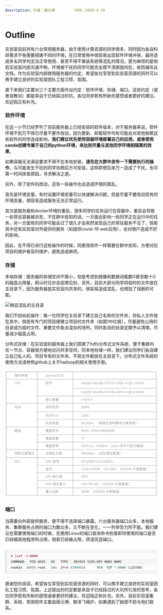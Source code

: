 ```yaml
---
description: 作者：唐元博         时间：2020-4-19
---
```


# Outline

实验室目前共有六台常用服务器，由于使用计算资源的同学很多，同时因为各自科研需求不免需要搭建不同的环境，在日常使用中很容易出现软件环境冲突，最终造成多名同学均无法正常使用、甚至不得不重装系统等混乱的情况。更为麻烦的是倘若实验室内部沟通不畅，环境被干扰的同学可能完全摸不清原因何在，故而编写此文档，作为实验室内部使用服务器的约定，希望各位享受到实验室资源的同时可以携手建立良好的实验室团队工程习惯、氛围。

接下来我们主要对三个主要方面作出约定：软件环境、存储、端口。这些约定（或者说教训）都是来自于已经踩过的坑，各位同学若有所新的感悟或者更好的建议，欢迎指正和补充。

### 软件环境

在这一小节已经罗列了目前服务器上已经安装的软件版本，对于服务器来说，软件环境不到万不得已尽量不要作改动，因为更新、卸载软件均有可能会对其他依赖这些软件的同学造成影响，**我们建议优先使用容器环境部署自己的应用，或者使用conda创建专属于自己的python环境，来达到尽量与其他同学环境相隔离的效果**。

如果容器无法满足要求不得不在本地安装，**请先在大群中发布一下需要执行的操作**，与可能发生干扰的同学协商后方可安装，这样即使后来万一造成了干扰，也可第一时间排查原因，寻求解决之道。

另外，除了软件的改动，还有一些操作也会造成环境的紊乱。

首先是环境变量，有时设置环境变量可以快速解决问题，但是尽量不要改动现有的环境变量，很容易造成服务无法正常运行。

其次是服务器和docker环境的重启，很多同学的任务运行在容器中，重启会导致一些常驻容器被杀死，不在群中告知的话，一方面会影响一些同学正在运行中的任务，另一方面有的同学可能会过了很久才会突然发现自己的常驻服务不见了，倘若其中还有实验室对外提供的服务（如提供covid-19 web应用），会对用户造成不好的影响。

因此，在不得已进行这些操作的时候，同更改软件一样需要在群中告知，方便对应项目的维护者及时维护，避免造成麻烦。

### 存储

本地存储：服务器的存储空间不算小，但是考虑到镜像和数据动辄数G甚至数十G的磁盘占用量，假以时日亦会捉襟见肘。另外，目前大部分同学将临时的文件放在主目录下，因为服务器是实验室内共享的，很容易造成混乱，也增加了误删的可能。

![&#x7A0D;&#x663E;&#x6DF7;&#x4E71;&#x7684;&#x4E3B;&#x76EE;&#x5F55;](../.gitbook/assets/image%20%2819%29.png)

我们不妨如此操作：每一位同学在主目录下建立自己名称的文件夹，将私人文件放在其中，倘若有专门的项目便建立项目的文件夹（如图1中红框），尽量避免公用的目录成为临时文件、重要文件鱼龙混杂的场所。同时各自的目录定期予以清理，尽量减少磁盘占用。

分布式存储：在实验室的服务器上我们搭建了hdfs分布式文件系统，便于集群内任一节点、容器很方便地访问共享空间，同本地存储一样，我们建议同学们各自建立自己私人的、项目专有的文件夹，不把文件都放在主目录下。分布式文件系统的使用方法请参照github上关于hadoop的相关使用手册。

![&#x5206;&#x5E03;&#x5F0F;&#x5B58;&#x50A8;&#x7684;web&#x754C;&#x9762;](../.gitbook/assets/image%20%281%29.png)

### 端口

当需要向外部提供服务，便不得不选择端口暴露，六台服务器端口众多，本地服务、集群服务占用的端口为数众多，又不断在变化，一一列举恐力所不能。我们建议在需要使用端口的时候，先使用Linux的端口查询命令检查即将使用的端口是否已经被其他程序所占用，倘若已经被占用，烦请另选端口。

![Linux&#x7AEF;&#x53E3;&#x67E5;&#x8BE2;&#x547D;&#x4EE4;](../.gitbook/assets/image%20%286%29.png)

感谢您的阅读，希望各位享受到实验室资源的同时，可以携手建立良好的实验室团队工程习惯、氛围，上述提出的约定都是来自于已经踩过的大坑所引发的思考，各位同学若有所新的感悟或者更好的建议，欢迎指正和补充。另外，目前实验室集群、系统、常用软件主要由唐元博、郜泽飞维护，如果遇到了疑惑不妨与他们联系。

